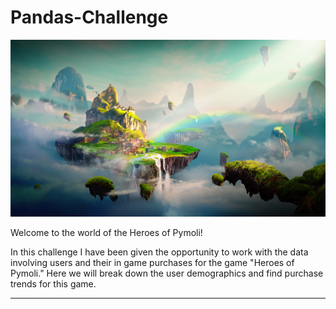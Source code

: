 # Pandas-Challenge
![](Images/Fantasy.png)

Welcome to the world of the Heroes of Pymoli!

In this challenge I have been given the opportunity to work with the data involving users and their in game purchases for the game "Heroes of Pymoli." Here we will break down the user demographics and find purchase trends for this game.

---

